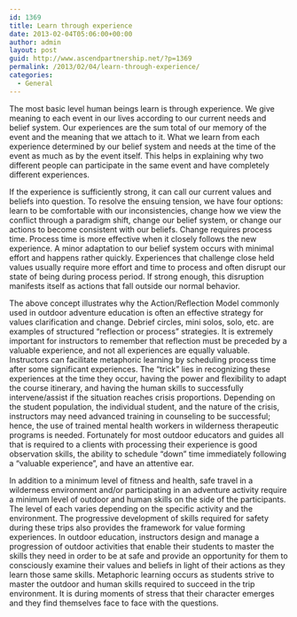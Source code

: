 ```yaml
---
id: 1369
title: Learn through experience
date: 2013-02-04T05:06:00+00:00
author: admin
layout: post
guid: http://www.ascendpartnership.net/?p=1369
permalink: /2013/02/04/learn-through-experience/
categories:
  - General
---
```

The most basic level human beings learn is through experience. We give meaning to each event in our lives according to our current needs and belief system. Our experiences are the sum total of our memory of the event and the meaning that we attach to it. What we learn from each experience determined by our belief system and needs at the time of the event as much as by the event itself. This helps in explaining why two different people can participate in the same event and have completely different experiences.

If the experience is sufficiently strong, it can call our current values and beliefs into question. To resolve the ensuing tension, we have four options: learn to be comfortable with our inconsistencies, change how we view the conflict through a paradigm shift, change our belief system, or change our actions to become consistent with our beliefs. Change requires process time. Process time is more effective when it closely follows the new experience. A minor adaptation to our belief system occurs with minimal effort and happens rather quickly. Experiences that challenge close held values usually require more effort and time to process and often disrupt our state of being during process period. If strong enough, this disruption manifests itself as actions that fall outside our normal behavior.

The above concept illustrates why the Action/Reflection Model commonly used in outdoor adventure education is often an effective strategy for values clarification and change. Debrief circles, mini solos, solo, etc. are examples of structured “reflection or process” strategies. It is extremely important for instructors to remember that reflection must be preceded by a valuable experience, and not all experiences are equally valuable. Instructors can facilitate metaphoric learning by scheduling process time after some significant experiences. The “trick” lies in recognizing these experiences at the time they occur, having the power and flexibility to adapt the course itinerary, and having the human skills to successfully intervene/assist if the situation reaches crisis proportions. Depending on the student population, the individual student, and the nature of the crisis, instructors may need advanced training in counseling to be successful; hence, the use of trained mental health workers in wilderness therapeutic programs is needed. Fortunately for most outdoor educators and guides all that is required to a clients with processing their experience is good observation skills, the ability to schedule “down” time immediately following a “valuable experience”, and have an attentive ear.

In addition to a minimum level of fitness and health, safe travel in a wilderness environment and/or participating in an adventure activity require a minimum level of outdoor and human skills on the side of the participants. The level of each varies depending on the specific activity and the environment. The progressive development of skills required for safety during these trips also provides the framework for value forming experiences. In outdoor education, instructors design and manage a progression of outdoor activities that enable their students to master the skills they need in order to be at safe and provide an opportunity for them to consciously examine their values and beliefs in light of their actions as they learn those same skills. Metaphoric learning occurs as students strive to master the outdoor and human skills required to succeed in the trip environment. It is during moments of stress that their character emerges and they find themselves face to face with the questions.
